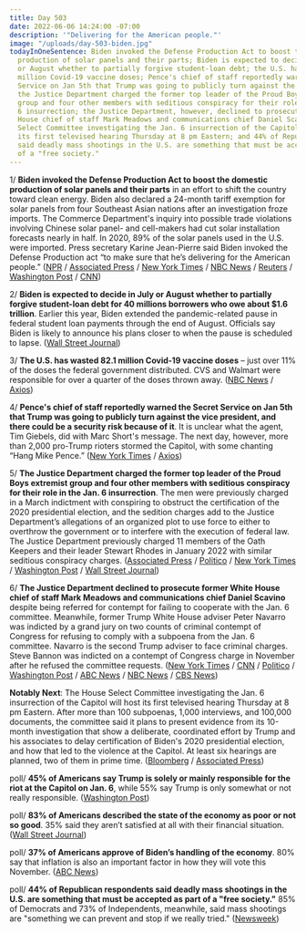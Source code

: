 ```yaml
---
title: Day 503
date: 2022-06-06 14:24:00 -07:00
description: '"Delivering for the American people."'
image: "/uploads/day-503-biden.jpg"
todayInOneSentence: Biden invoked the Defense Production Act to boost the domestic
  production of solar panels and their parts; Biden is expected to decide in July
  or August whether to partially forgive student-loan debt; the U.S. has wasted 82.1
  million Covid-19 vaccine doses; Pence's chief of staff reportedly warned the Secret
  Service on Jan 5th that Trump was going to publicly turn against the vice president;
  the Justice Department charged the former top leader of the Proud Boys extremist
  group and four other members with seditious conspiracy for their role in the Jan.
  6 insurrection; the Justice Department, however, declined to prosecute former White
  House chief of staff Mark Meadows and communications chief Daniel Scavino; the House
  Select Committee investigating the Jan. 6 insurrection of the Capitol will host
  its first televised hearing Thursday at 8 pm Eastern; and 44% of Republican respondents
  said deadly mass shootings in the U.S. are something that must be accepted as part
  of a "free society."
---
```


1/ **Biden invoked the Defense Production Act to boost the domestic production of solar panels and their parts** in an effort to shift the country toward clean energy. Biden also declared a 24-month tariff exemption for solar panels from four Southeast Asian nations after an investigation froze imports. The Commerce Department's inquiry into possible trade violations involving Chinese solar panel- and cell-makers had cut solar installation forecasts nearly in half. In 2020, 89% of the solar panels used in the U.S. were imported. Press secretary Karine Jean-Pierre said Biden invoked the Defense Production act “to make sure that he’s delivering for the American people.” ([NPR](https://www.npr.org/2022/06/06/1103291476/biden-solar-panel-imports-defense-production-act) / [Associated Press](https://apnews.com/article/biden-technology-environment-global-trade-ca939bfc5a428c6692beb3e7b4bf715b) / [New York Times](https://www.nytimes.com/2022/06/06/business/economy/biden-solar-tariffs.html) / [NBC News](https://www.nbcnews.com/politics/white-house/biden-invokes-defense-production-act-boost-solar-panel-manufacturing-rcna32120) / [Reuters](https://www.reuters.com/world/us/exclusive-biden-use-executive-action-spark-stalled-solar-projects-amid-tariff-2022-06-06/) / [Washington Post](https://www.washingtonpost.com/business/2022/06/06/solar-panel-white-house-tariffs/) / [CNN](https://www.cnn.com/2022/06/06/politics/biden-executive-action-solar-clean-energy-development/index.html))

2/ **Biden is expected to decide in July or August whether to partially forgive student-loan debt for 40 millions borrowers who owe about $1.6 trillion**. Earlier this year, Biden extended the pandemic-related pause in federal student loan payments through the end of August. Officials say Biden is likely to announce his plans closer to when the pause is scheduled to lapse. ([Wall Street Journal](https://www.wsj.com/articles/biden-decision-on-student-loan-forgiveness-unlikely-until-later-in-summer-officials-say-11654542674))

3/ **The U.S. has wasted 82.1 million Covid-19 vaccine doses** – just over 11% of the doses the federal government distributed. CVS and Walmart were responsible for over a quarter of the doses thrown away. ([NBC News](https://www.nbcnews.com/news/us-news/covid-vaccine-doses-wasted-rcna31399) / [Axios](https://www.axios.com/2022/06/06/us-waste-covid-vaccine-dose))

4/ **Pence's chief of staff reportedly warned the Secret Service on Jan 5th that Trump was going to publicly turn against the vice president, and there could be a security risk because of it**. It is unclear what the agent, Tim Giebels, did with Marc Short's message. The next day, however, more than 2,000 pro-Trump rioters stormed the Capitol, with some chanting “Hang Mike Pence.” ([New York Times](https://www.nytimes.com/2022/06/03/us/politics/trump-pence-safety-jan-6.html) / [Axios](https://www.axios.com/2022/06/03/short-pence-jan-6-trump-warning))

5/ **The Justice Department charged the former top leader of the Proud Boys extremist group and four other members with seditious conspiracy for their role in the Jan. 6 insurrection**. The men were previously charged in a March indictment with conspiring to obstruct the certification of the 2020 presidential election, and the sedition charges add to the Justice Department’s allegations of an organized plot to use force to either to overthrow the government or to interfere with the execution of federal law. The Justice Department previously charged 11 members of the Oath Keepers and their leader Stewart Rhodes in January 2022 with similar seditious conspiracy charges. ([Associated Press](https://apnews.com/article/capitol-siege-biden-congress-proud-boys-government-and-politics-7b27b6550bd0f400aa61893df3386f38) / [Politico](https://www.politico.com/news/2022/06/06/doj-charges-proud-boys-leaders-with-seditious-conspiracy-over-jan-6-attack-00037518) / [New York Times](https://www.nytimes.com/2022/06/06/us/politics/proud-boys-charged-sedition-capitol-attack.html) / [Washington Post](https://www.washingtonpost.com/dc-md-va/2022/06/06/tarrio-proud-boys-seditious-conpiracy/) / [Wall Street Journal](https://www.wsj.com/articles/proud-boys-leader-enrique-tarrio-four-others-charged-with-seditious-conspiracy-in-jan-6-probe-11654546936))

6/ **The Justice Department declined to prosecute former White House chief of staff Mark Meadows and communications chief Daniel Scavino** despite being referred for contempt for failing to cooperate with the Jan. 6 committee. Meanwhile, former Trump White House adviser Peter Navarro was indicted by a grand jury on two counts of criminal contempt of Congress for refusing to comply with a subpoena from the Jan. 6 committee. Navarro is the second Trump adviser to face criminal charges. Steve Bannon was indicted on a contempt of Congress charge in November after he refused the committee requests. ([New York Times](https://www.nytimes.com/2022/06/03/us/politics/peter-navarro-contempt-jan-6.html) / [CNN](https://www.cnn.com/2022/06/03/politics/justice-department-declines-charge-meadows-scavino-january-6/index.html) / [Politico](https://www.politico.com/news/2022/06/03/doj-declines-to-charge-meadows-scavino-with-contempt-of-congress-for-defying-jan-6-committee-00037230) / [Washington Post](https://www.washingtonpost.com/dc-md-va/2022/06/03/pete-navarro-indicted-contempt-congress/) / [ABC News](https://abcnews.go.com/Politics/peter-navarro-indicted-contempt-congress-charges-jan-investigation/story?id=85164038) / [NBC News](https://www.nbcnews.com/politics/2020-election/former-trump-adviser-peter-navarro-indicted-contempt-congress-charges-rcna31856) / [CBS News](https://www.cbsnews.com/news/peter-navarro-indicted-for-contempt-congress/))

**Notably Next**: The House Select Committee investigating the Jan. 6 insurrection of the Capitol will host its first televised hearing Thursday at 8 pm Eastern. After more than 100 subpoenas, 1,000 interviews, and 100,000 documents, the committee said it plans to present evidence from its 10-month investigation that show a deliberate, coordinated effort by Trump and his associates to delay certification of Biden's 2020 presidential election, and how that led to the violence at the Capitol. At least six hearings are planned, two of them in prime time. ([Bloomberg](https://www.bloomberg.com/news/articles/2022-06-06/jan-6-hearings-aim-to-catch-america-s-attention-with-prime-time-tv-debut?sref=MIBMEEoj) / [Associated Press](https://apnews.com/article/capitol-siege-congress-united-states-impeachments-government-and-politics-334c3bc07da118c69025f99649f5d2f4))

poll/ **45% of Americans say Trump is solely or mainly responsible for the riot at the Capitol on Jan. 6**, while 55% say Trump is only somewhat or not really responsible. ([Washington Post](https://www.washingtonpost.com/politics/2022/06/06/congress-guns-insurrection-biden-americas/#link-4OVXXGEKBRHXZHSB7LLMOMQPZI))

poll/ **83% of Americans described the state of the economy as poor or not so good**. 35% said they aren’t satisfied at all with their financial situation. ([Wall Street Journal](https://www.wsj.com/articles/inflation-political-division-put-u-s-in-a-pessimistic-mood-poll-finds-11654507800?mod=hp_lead_pos7))

poll/ **37% of Americans approve of Biden’s handling of the economy**. 80% say that inflation is also an important factor in how they will vote this November. ([ABC News](https://abcnews.go.com/Politics/economic-issues-top-publics-agenda-poll/story?id=85183412))

poll/ **44% of Republican respondents said deadly mass shootings in the U.S. are something that must be accepted as part of a "free society."** 85% of Democrats and 73% of Independents, meanwhile, said mass shootings are "something we can prevent and stop if we really tried." ([Newsweek](https://www.newsweek.com/nearly-half-gop-accept-mass-shootings-part-free-society-poll-1712960))


